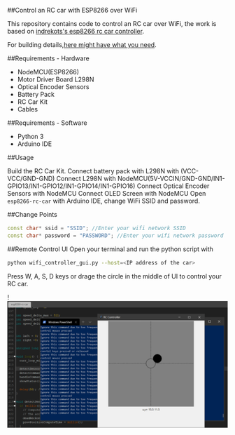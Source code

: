 ##Control an RC car with ESP8266 over WiFi

This repository contains code to control an RC car over WiFi, the work is based on [indrekots's esp8266 rc car controller](https://github.com/indrekots/esp8266-rc-car-controller). 

For building details,[here might have what you need](https://articles.oostore.com/build-a-rc-car/).

##Requirements - Hardware

* NodeMCU(ESP8266)
* Motor Driver Board L298N
* Optical Encoder Sensors
* Battery Pack
* RC Car Kit
* Cables

##Requirements - Software

* Python 3
* Arduino IDE

##Usage

Build the RC Car Kit.
Connect battery pack with L298N with (VCC-VCC/GND-GND)
Connect L298N with NodeMCU(5V-VCCIN/GND-GND/IN1-GPIO13/IN1-GPIO12/IN1-GPIO14/IN1-GPIO16)
Connect Optical Encoder Sensors with NodeMCU
Connect OLED Screen with NodeMCU
Open `esp8266-rc-car` with Arduino IDE, change WiFi SSID and password. 

##Change Points

```cpp
const char* ssid = "SSID"; //Enter your wifi network SSID
const char* password = "PASSWORD"; //Enter your wifi network password
```

##Remote Control UI
Open your terminal and run the python script with

```bash
python wifi_controller_gui.py --host=<IP address of the car>
```

Press W, A, S, D keys or drage the circle in the middle of UI to control your RC car.

!![Interface](https://github.com/angelamonster/esp8266-rc-car-controller/blob/master/resources/interface.png)
